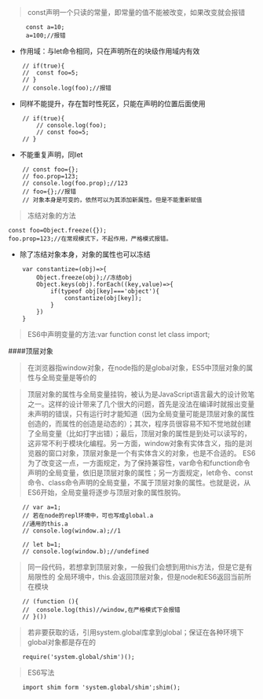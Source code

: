 >const声明一个只读的常量，即常量的值不能被改变，如果改变就会报错
````
	 const a=10;
	 a=100;//报错
````

* 作用域：与let命令相同，只在声明所在的块级作用域内有效
````
	// if(true){
	// 	const foo=5;
	// }
	// console.log(foo);//报错
````

* 同样不能提升，存在暂时性死区，只能在声明的位置后面使用
````
	// if(true){
		// console.log(foo);
		// const foo=5;
	// }
````
* 不能重复声明，同let
````
	// const foo={};
	// foo.prop=123;
	// console.log(foo.prop);//123
	// foo={};//报错
	// 对象本身是可变的，依然可以为其添加新属性。但是不能重新赋值
````
> 冻结对象的方法

````
const foo=Object.freeze({});
foo.prop=123;//在常规模式下，不起作用，严格模式报错。
````
*  除了冻结对象本身，对象的属性也可以冻结
````
	var constantize=(obj)=>{
		Object.freeze(obj);//冻结obj
		Object.keys(obj).forEach((key,value)=>{
			if(typeof obj[key]==='object'){
				constantize(obj[key]);
			}
	 	})
	}
````

>ES6中声明变量的方法:var function const let class import;

####顶层对象
>在浏览器指window对象，在node指的是global对象，ES5中顶层对象的属性与全局变量是等价的

	
>顶层对象的属性与全局变量挂钩，被认为是JavaScript语言最大的设计败笔之一。这样的设计带来了几个很大的问题，首先是没法在编译时就报出变量未声明的错误，只有运行时才能知道（因为全局变量可能是顶层对象的属性创造的，而属性的创造是动态的）；其次，程序员很容易不知不觉地就创建了全局变量（比如打字出错）；最后，顶层对象的属性是到处可以读写的，这非常不利于模块化编程。另一方面，window对象有实体含义，指的是浏览器的窗口对象，顶层对象是一个有实体含义的对象，也是不合适的。
> ES6为了改变这一点，一方面规定，为了保持兼容性，var命令和function命令声明的全局变量，依旧是顶层对象的属性；另一方面规定，let命令、const命令、class命令声明的全局变量，不属于顶层对象的属性。也就是说，从ES6开始，全局变量将逐步与顶层对象的属性脱钩。

````
	// var a=1;
	// 若在node的repl环境中，可也写成global.a
	//通用的this.a
	// console.log(window.a);//1

	// let b=1;
	// console.log(window.b);//undefined
````
> 同一段代码，若想拿到顶层对象，一般我们会想到用this方法，但是它是有局限性的
>全局环境中，this.会返回顶层对象，但是node和ES6返回当前所在模块

````
	// (function (){
	// 	console.log(this)//window,在严格模式下会报错
	// }())
````
>若非要获取的话，引用system.global库拿到global；保证在各种环境下global对象都是存在的
````
	require('system.global/shim')();
````
> ES6写法
````
	import shim form 'system.global/shim';shim();
````
